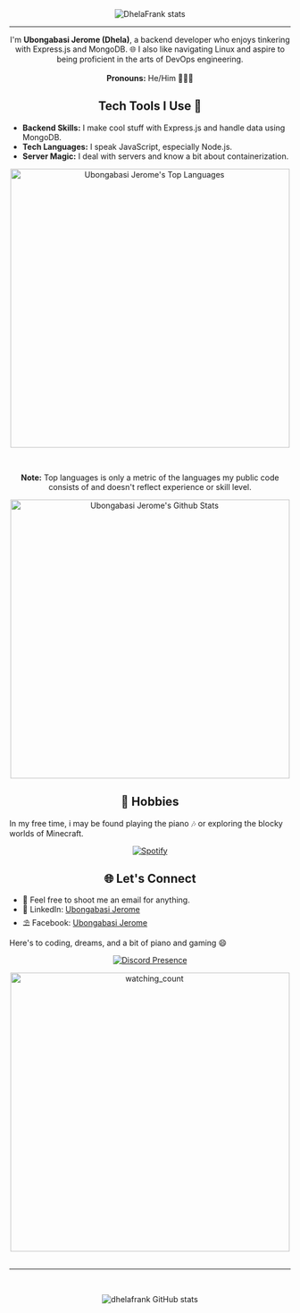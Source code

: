 <div align="center">
<img src="https://myreadme.vercel.app/api/embed/dhelafrank?panels=userstatistics,toprepositories,commitgraph" alt="DhelaFrank stats" align="center"/>
</div>

<hr>
<p align="center"> I'm <b>Ubongabasi Jerome (Dhela)</b>, a backend developer who enjoys tinkering with Express.js and MongoDB. 🌐 I also like navigating Linux and aspire to being proficient in the arts of DevOps engineering.
</br>
</br>
<b>Pronouns:</b> He/Him 🧍🏾‍♂️</p>

<h2 align="center">Tech Tools I Use 🔧</h2>

- **Backend Skills:** I make cool stuff with Express.js and handle data using MongoDB.
- **Tech Languages:** I speak JavaScript, especially Node.js.
- **Server Magic:** I deal with servers and know a bit about containerization.
  
<div align="center">

  <a href="https://github.com/dhelafrank"><img alt="Ubongabasi Jerome's Top Languages" src="https://github-readme-stats.vercel.app/api/top-langs/?username=dhelafrank&langs_count=8&count_private=true&layout=compact&theme=react&hide_border=true&bg_color=0D1117" width="500px"/></a>

  <br/>

  <b>Note:</b> Top languages is only a metric of the languages my public code consists of and doesn't reflect experience or skill level.

</div>


<div align="center">

<a href="https://github.com/dhelafrank/"><img alt="Ubongabasi Jerome's Github Stats" src="https://github-readme-stats.vercel.app/api?username=dhelafrank&show_icons=true&count_private=true&theme=react&hide_border=true&bg_color=0D1117" width="500px"/></a>


</div>


<H2 align="center"> 🎹 Hobbies</h2>

In my free time, i may be found playing the piano 🎶 or exploring the blocky worlds of Minecraft.

<div align="center">
  
[![Spotify](https://novatorem.bgstatic.vercel.app/api/spotify)](https://open.spotify.com/playlist/11Zf0eS777ZOYuaBwhNJ6C?si=Ma2a1rTkRNOdnRXsBYG3YQ%0A)

</div>

<h2 align="center"> 🌐 Let's Connect</h2>

- 📧 Feel free to shoot me an email for anything.
- 💼 LinkedIn: [Ubongabasi Jerome](https://www.linkedin.com/in/ubongabasi-jerome)
- ⛱️ Facebook: [Ubongabasi Jerome](https://m.facebook.com/dhela.frank)

Here's to coding, dreams, and a bit of piano and gaming 😄

<div align="center">
  
[![Discord Presence](https://lanyard.cnrad.dev/api/929741285160529940)](https://discord.com/users/929741285160529940)

<img src="https://widgetbite.com/stats/Dhela Frank" alt="watching_count" align="center" width="500px"/>

</div>


<br>
<hr>
<br>

<div align="center">
  
![dhelafrank GitHub stats](https://github-readme-stats.vercel.app/api?username=dhelafrank&show_icons=true&theme=radical)

</div>

